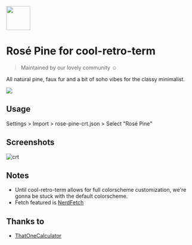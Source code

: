 <img src="https://github.com/rose-pine/rose-pine-theme/raw/main/assets/icon.png" width="64" />

# Rosé Pine for cool-retro-term

> Maintained by our lovely community ☺️

All natural pine, faux fur and a bit of soho vibes for the classy minimalist.

[![](https://img.shields.io/badge/Rosé%20Pine%20Theme-191724)](https://github.com/rose-pine/rose-pine-theme)

## Usage

Settings > Import > rose-pine-crt.json > Select "Rosé Pine"

## Screenshots

![crt](https://i.imgur.com/b8NziZ8.png)

## Notes

- Until cool-retro-term allows for full colorscheme customization, we're gonna be stuck with the default colorscheme.
- Fetch featured is [NerdFetch](https://github.com/ThatOneCalculator/NerdFetch)


## Thanks to

- [ThatOneCalculator](https://github.com/thatonecalculator)
